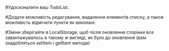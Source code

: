#Удосконалити ваш TodoList.

#Додати можливість редагування, видалення елементів списку, а також можливість відмічати пункти як виконані.

#Зміни зберігайте в LocalStorage, щоб після оновлення сторінки все завантажувалось в такому ж вигляді, як було до оновлення (вам знадобляться setItem і getItem методи)
